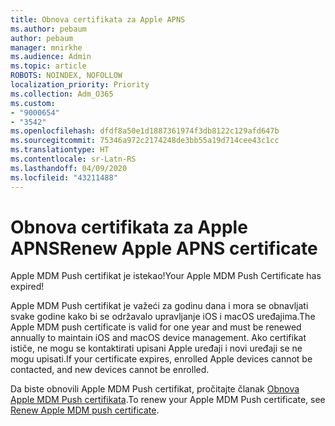 ```yaml
---
title: Obnova certifikata za Apple APNS
ms.author: pebaum
author: pebaum
manager: mnirkhe
ms.audience: Admin
ms.topic: article
ROBOTS: NOINDEX, NOFOLLOW
localization_priority: Priority
ms.collection: Adm_O365
ms.custom:
- "9000654"
- "3542"
ms.openlocfilehash: dfdf8a50e1d1887361974f3db8122c129afd647b
ms.sourcegitcommit: 75346a972c2174248de3bb55a19d714cee43c1cc
ms.translationtype: HT
ms.contentlocale: sr-Latn-RS
ms.lasthandoff: 04/09/2020
ms.locfileid: "43211488"
---
```

# <a name="renew-apple-apns-certificate"></a><span data-ttu-id="6fe0d-102">Obnova certifikata za Apple APNS</span><span class="sxs-lookup"><span data-stu-id="6fe0d-102">Renew Apple APNS certificate</span></span>

<span data-ttu-id="6fe0d-103">Apple MDM Push certifikat je istekao!</span><span class="sxs-lookup"><span data-stu-id="6fe0d-103">Your Apple MDM Push Certificate has expired!</span></span>

<span data-ttu-id="6fe0d-104">Apple MDM Push certifikat je važeći za godinu dana i mora se obnavljati svake godine kako bi se održavalo upravljanje iOS i macOS uređajima.</span><span class="sxs-lookup"><span data-stu-id="6fe0d-104">The Apple MDM push certificate is valid for one year and must be renewed annually to maintain iOS and macOS device management.</span></span> <span data-ttu-id="6fe0d-105">Ako certifikat ističe, ne mogu se kontaktirati upisani Apple uređaji i novi uređaji se ne mogu upisati.</span><span class="sxs-lookup"><span data-stu-id="6fe0d-105">If your certificate expires, enrolled Apple devices cannot be contacted, and new devices cannot be enrolled.</span></span>

<span data-ttu-id="6fe0d-106">Da biste obnovili Apple MDM Push certifikat, pročitajte članak [Obnova Apple MDM Push certifikata](https://docs.microsoft.com/intune/enrollment/apple-mdm-push-certificate-get#renew-apple-mdm-push-certificate).</span><span class="sxs-lookup"><span data-stu-id="6fe0d-106">To renew your Apple MDM Push certificate, see [Renew Apple MDM push certificate](https://docs.microsoft.com/intune/enrollment/apple-mdm-push-certificate-get#renew-apple-mdm-push-certificate).</span></span>
